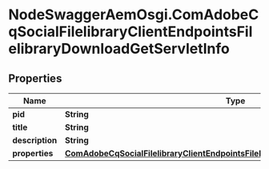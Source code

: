 # NodeSwaggerAemOsgi.ComAdobeCqSocialFilelibraryClientEndpointsFilelibraryDownloadGetServletInfo

## Properties

Name | Type | Description | Notes
------------ | ------------- | ------------- | -------------
**pid** | **String** |  | [optional] 
**title** | **String** |  | [optional] 
**description** | **String** |  | [optional] 
**properties** | [**ComAdobeCqSocialFilelibraryClientEndpointsFilelibraryDownloadGetServletProperties**](ComAdobeCqSocialFilelibraryClientEndpointsFilelibraryDownloadGetServletProperties.md) |  | [optional] 


